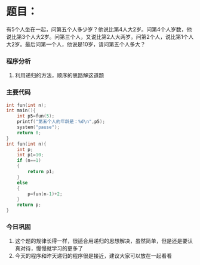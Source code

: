 # 题目：

有5个人坐在一起，问第五个人多少岁？他说比第4人大2岁。问第4个人岁数，他说比第3个人大2岁。问第三个人，又说比第2人大两岁。问第2个人，说比第1个人大2岁。最后问第一个人，他说是10岁，请问第五个人多大？



### 程序分析

1. 利用递归的方法，顺序的思路解这道题



### 主要代码

```c
int fun(int n);
int main(){
	int p5=fun(5);
	printf("第五个人的年龄是：%d\n",p5);
	system("pause");
	return 0;
}
int fun(int n){
	int p;
	int p1=10;
	if (n==1)
	{
		return p1;
	}
	else
	{	
		p=fun(n-1)+2;
	}
	return p;
}
```



### 今日巩固

1. 这个题的规律长得一样，很适合用递归的思想解决，虽然简单，但是还是要认真对待，慢慢就学习的更多了
2. 今天的程序和昨天递归的程序很是接近，建议大家可以放在一起看看